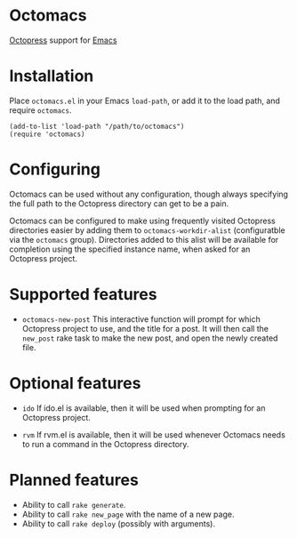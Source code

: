 # Octomacs

[Octopress][] support for [Emacs][]

# Installation

Place `octomacs.el` in your Emacs `load-path`, or add it to the load
path, and require `octomacs`.

```common-lisp
(add-to-list 'load-path "/path/to/octomacs")
(require 'octomacs)
```

# Configuring

Octomacs can be used without any configuration, though always
specifying the full path to the Octopress directory can get to be a
pain.

Octomacs can be configured to make using frequently visited Octopress
directories easier by adding them to `octomacs-workdir-alist`
(configuratble via the `octomacs` group).  Directories added to this
alist will be available for completion using the specified instance
name, when asked for an Octopress project.

# Supported features

* `octomacs-new-post` This interactive function will prompt for which
  Octopress project to use, and the title for a post.  It will then
  call the `new_post` rake task to make the new post, and open the
  newly created file.

# Optional features

* `ido` If ido.el is available, then it will be used when prompting
  for an Octopress project.

* `rvm` If rvm.el is available, then it will be used whenever Octomacs
  needs to run a command in the Octopress directory.

# Planned features

* Ability to call `rake generate`.
* Ability to call `rake new_page` with the name of a new page.
* Ability to call `rake deploy` (possibly with arguments).

[Octopress]: http://octopress.org "Octopress site"
[Emacs]: http://www.gnu.org/software/emacs/ "Emacs site"
